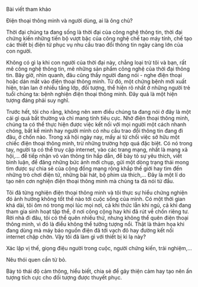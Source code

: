 Bài viết tham khảo

Điện thoại thông minh và người dùng, ai là ông chủ?

Thời đại chúng ta đang sống là thời đại của công nghệ thông tin, thời đại chứng kiến những tiến bộ vượt bậc của công nghệ chế tạo máy tính, chế tạo các thiết bị điện tử phục vụ nhu cầu trao đổi thông tin ngày càng lớn của con người.

Không có gì lạ khi con người của thời đại này, chẳng loại trừ tôi và bạn, rất mê công nghệ thông tin, mê những sản phẩm công nghệ của thời đại thông tin. Bây giờ, nhìn quanh, đâu cũng thấy người đang nói - nghe điện thoại hoặc dán mắt vào điện thoại thông minh. Từ đó, một chứng bệnh mới xuất hiện, tràn lan ở nhiều tầng lớp, đối tượng, thể hiện rõ nhất ở những người trẻ tuổi chúng ta: bệnh nghiện điện thoại thông minh. Đây quả là một hiện tượng đáng phải suy nghĩ.

Trước hết, tôi cho rằng, không nên xem điều chúng ta đang nói ở đây là một cái gì quá bất thường và chỉ mang tính tiêu cực. Nhờ điện thoại thông minh, chúng ta có thể thực hiện được việc kết nối với mọi người một cách nhanh chóng, bất kể mình hay người mình có nhu cầu trao đổi thông tin đang đi đâu, ở chốn nào. Trong xã hội ngày nay, mấy ai từ chối việc sở hữu một chiếc điện thoại thông minh, trừ những trường hợp quá đặc biệt. Có nó trong tay, người ta có thể truy cập internet, vào các trang mạng, nhất là mạng xã hội,... để tiếp nhận vô vàn thông tin hấp dẫn, để bày tỏ sự yêu thích, viết bình luận, để đăng những bức ảnh mới chụp, gửi một dòng trạng thái mong tìm được sự chia sẻ của cộng đồng mạng rộng khắp thế giới hay tìm đến những trò chơi điện tử, những bài hát, bộ phim ưa thích,... Đây là một lí do tạo nên cơn nghiện điện thoại thông minh mà chúng ta đã nói từ đầu.

Tôi đã từng nghiện điện thoại thông minh và tôi thực sự hiểu chứng nghiện đó ảnh hưởng không tốt thế nào tới cuộc sống của mình. Có một thời gian khá dài, tôi ôm nó trong mọi lúc mọi nơi, cả khi thức lẫn khi ngủ, cả khi đang tham gia sinh hoạt tập thể, ở nơi công cộng hay khi đã rút về chốn riêng tư. Rời nhà đi đâu, tôi có thể quên nhiều thứ, nhưng không thể quên điện thoại thông minh, vì đó là điều không thể tưởng tượng nổi. Thật là thảm họa khi đang dùng mà máy báo nguồn điện đã tới vạch đỏ hay đường kết nối internet chập chờn. Vậy tôi đã làm gì với thiết bị kì lạ này?

Xác lập vị thế, giọng điệu người trong cuộc, người chứng kiến, trải nghiệm,...

Nêu thói quen cần từ bỏ.

Bày tỏ thái độ cảm thông, hiểu biết, chia sẻ để gây thiện cảm hay tạo nên ấn tượng tích cực cho đối tượng được thuyết phục.